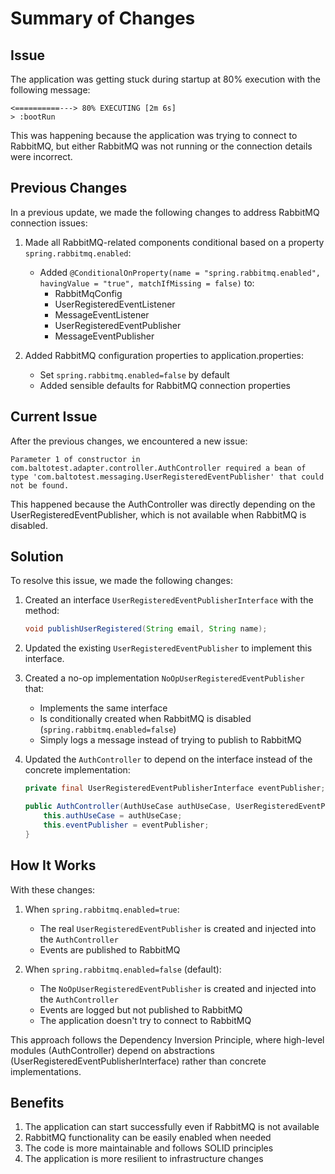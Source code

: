 # Summary of Changes

## Issue
The application was getting stuck during startup at 80% execution with the following message:
```
<==========---> 80% EXECUTING [2m 6s]
> :bootRun
```

This was happening because the application was trying to connect to RabbitMQ, but either RabbitMQ was not running or the connection details were incorrect.

## Previous Changes
In a previous update, we made the following changes to address RabbitMQ connection issues:

1. Made all RabbitMQ-related components conditional based on a property `spring.rabbitmq.enabled`:
   - Added `@ConditionalOnProperty(name = "spring.rabbitmq.enabled", havingValue = "true", matchIfMissing = false)` to:
     - RabbitMqConfig
     - UserRegisteredEventListener
     - MessageEventListener
     - UserRegisteredEventPublisher
     - MessageEventPublisher

2. Added RabbitMQ configuration properties to application.properties:
   - Set `spring.rabbitmq.enabled=false` by default
   - Added sensible defaults for RabbitMQ connection properties

## Current Issue
After the previous changes, we encountered a new issue:
```
Parameter 1 of constructor in com.baltotest.adapter.controller.AuthController required a bean of type 'com.baltotest.messaging.UserRegisteredEventPublisher' that could not be found.
```

This happened because the AuthController was directly depending on the UserRegisteredEventPublisher, which is not available when RabbitMQ is disabled.

## Solution
To resolve this issue, we made the following changes:

1. Created an interface `UserRegisteredEventPublisherInterface` with the method:
   ```java
   void publishUserRegistered(String email, String name);
   ```

2. Updated the existing `UserRegisteredEventPublisher` to implement this interface.

3. Created a no-op implementation `NoOpUserRegisteredEventPublisher` that:
   - Implements the same interface
   - Is conditionally created when RabbitMQ is disabled (`spring.rabbitmq.enabled=false`)
   - Simply logs a message instead of trying to publish to RabbitMQ

4. Updated the `AuthController` to depend on the interface instead of the concrete implementation:
   ```java
   private final UserRegisteredEventPublisherInterface eventPublisher;

   public AuthController(AuthUseCase authUseCase, UserRegisteredEventPublisherInterface eventPublisher) {
       this.authUseCase = authUseCase;
       this.eventPublisher = eventPublisher;
   }
   ```

## How It Works
With these changes:

1. When `spring.rabbitmq.enabled=true`:
   - The real `UserRegisteredEventPublisher` is created and injected into the `AuthController`
   - Events are published to RabbitMQ

2. When `spring.rabbitmq.enabled=false` (default):
   - The `NoOpUserRegisteredEventPublisher` is created and injected into the `AuthController`
   - Events are logged but not published to RabbitMQ
   - The application doesn't try to connect to RabbitMQ

This approach follows the Dependency Inversion Principle, where high-level modules (AuthController) depend on abstractions (UserRegisteredEventPublisherInterface) rather than concrete implementations.

## Benefits
1. The application can start successfully even if RabbitMQ is not available
2. RabbitMQ functionality can be easily enabled when needed
3. The code is more maintainable and follows SOLID principles
4. The application is more resilient to infrastructure changes